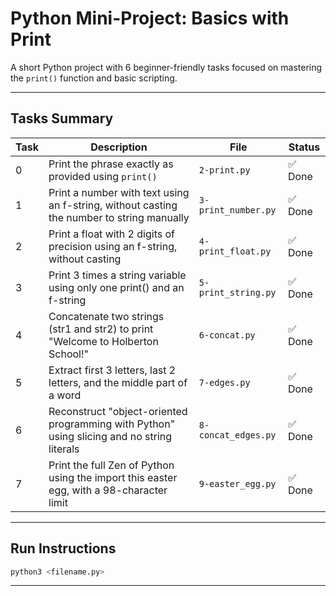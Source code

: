 # Python Mini-Project: Basics with Print

A short Python project with 6 beginner-friendly tasks focused on mastering the `print()` function and basic scripting.

---

## Tasks Summary

| Task | Description                                          | File         | Status |
| ---- | ---------------------------------------------------- | ------------ | ------ |
| 0    | Print the phrase exactly as provided using `print()` | `2-print.py` | ✅ Done |
| 1    | Print a number with text using an f-string, without casting the number to string manually |`3-print_number.py`| ✅ Done |
| 2    | Print a float with 2 digits of precision using an f-string, without casting|`4-print_float.py`|✅ Done|
| 3    | Print 3 times a string variable using only one print() and an f-string|`5-print_string.py`|✅ Done|
| 4    |Concatenate two strings (str1 and str2) to print "Welcome to Holberton School!"|`6-concat.py`|✅ Done|
| 5    | Extract first 3 letters, last 2 letters, and the middle part of a word|`7-edges.py`|✅ Done|
| 6    |Reconstruct "object-oriented programming with Python" using slicing and no string literals|`8-concat_edges.py`|✅ Done|
| 7    |Print the full Zen of Python using the import this easter egg, with a 98-character limit|`9-easter_egg.py`|✅ Done|
---

## Run Instructions

```bash
python3 <filename.py>
```

---
